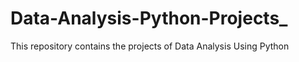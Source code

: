 # Data-Analysis-Python-Projects_
This repository contains the projects of Data Analysis Using Python
